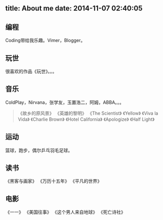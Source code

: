 title: About me
date: 2014-11-07 02:40:05
---
## 编程
Coding带给我乐趣。Vimer，Blogger。
## 玩世
很喜欢的作品《玩世》。。。
## 音乐
ColdPlay，Nirvana，张学友，玉置浩二，阿姆，ABBA。。。
>《故乡的原风景》 《英雄的黎明》
>《The Scientist》 《Yellow》 《Viva la Vida》 《Charlie Brown》 
>《Hotel California》 《Apologize》 《Half Light》

## 运动
篮球，跑步，偶尔乒乓羽毛足球。
## 读书
《黑客与画家》 《万历十五年》 《平凡的世界》
## 电影
《一一》 《美国往事》 《这个男人来自地球》 《死亡诗社》
